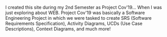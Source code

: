 I created this site during my 2nd Semester as Project Cov'19... When I was just exploring about WEB.
Project Cov'19 was basically a Software Engineering Project in which we were tasked to create SRS (Software Requirements Specification), Activity Diagrams, 
UCDs (Use Case Descriptions), Context Diagrams, and much more! 
